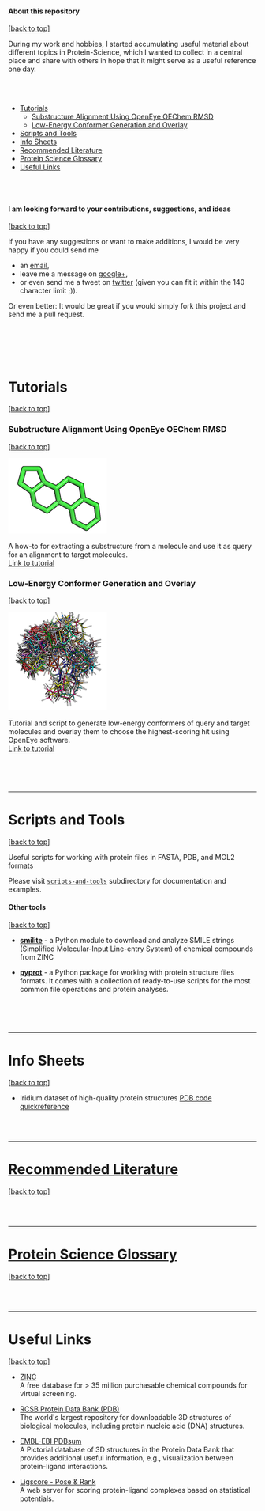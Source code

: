 

#### About this repository
[[back to top](#about-this-repository)]

During my work and hobbies, I started accumulating useful material about different topics in Protein-Science, which I wanted to collect in a central place and share with others in hope that it might serve as a useful reference one day.

<br>
<br>


- [Tutorials](#tutorials)
    - [Substructure Alignment Using OpenEye OEChem RMSD](#substructure-alignment-using-openeye-oechem-rmsd)
    - [Low-Energy Conformer Generation and Overlay](#low-energy-conformer-generation-and-overlay)
- [Scripts and Tools](#scripts-and-tools)
- [Info Sheets](#info-sheets)
- [Recommended Literature](#recommended-literature)
- [Protein Science Glossary](#protein-science-glossary)
- [Useful Links](#useful-links)


<br>
<br>

#### I am looking forward to your contributions, suggestions, and ideas
[[back to top](#about-this-repository)]

If you have any suggestions or want to make additions, I would be very happy if you could send me  

- an [email](mailto:se.raschka@gmail.com),  
- leave me a message on [google+](https://plus.google.com/118404394130788869227/),   
- or even send me a tweet on [twitter](https://twitter.com/rasbt) (given you can fit it within the 140 character limit ;)).  

Or even better: It would be great if you would simply fork this project and send me a pull request.

<br>
<br>
<br>
<br>

# Tutorials
[[back to top](#about-this-repository)]



### Substructure Alignment Using OpenEye OEChem RMSD
[[back to top](#about-this-repository)]

![steroid substructure](./tutorials/substructure_alignment/Images/reference_substructure.png)

A how-to for extracting a substructure from a molecule and use it as query for an alignment to target molecules.  
[Link to tutorial](./tutorials/substructure_alignment/README.md)

### Low-Energy Conformer Generation and Overlay
[[back to top](#about-this-repository)]

![low-energy overlay](./tutorials/low_energy_conformer_overlay/Images/ZINC_00062008_confs_2_small.png)

Tutorial and script to generate low-energy conformers of query and target molecules and overlay them to choose the highest-scoring hit using OpenEye software.  
[Link to tutorial](./tutorials/low_energy_conformer_overlay/README.md)

<br>
<br>
<br>


<hr>


# Scripts and Tools
[[back to top](#about-this-repository)]


Useful scripts for working with protein files in FASTA, PDB, and MOL2 formats


Please visit [`scripts-and-tools`](./scripts-and-tools) subdirectory for documentation and examples.

#### Other tools
[[back to top](#about-this-repository)]
- **[smilite](https://github.com/rasbt/smilite)** - a Python module to download and analyze SMILE strings (Simplified Molecular-Input Line-entry System) of chemical compounds from ZINC

- **[pyprot](https://github.com/rasbt/pyprot)** - a Python package for working with protein structure files formats. It comes with a collection of ready-to-use scripts for the most common file operations and protein analyses.

<br>
<br>
<br>

<hr>


# Info Sheets
[[back to top](#about-this-repository)]

- Iridium dataset of high-quality protein structures [PDB code quickreference](./info_sheets/Iridium_pdb_codes.md)

<br>
<br>

<hr>


# [Recommended Literature](./literature/README.md)
[[back to top](#about-this-repository)]

<br>
<br>

<hr>


# [Protein Science Glossary](./glossary/README.md)
[[back to top](#about-this-repository)]

<br>
<br>

<hr>


# Useful Links
[[back to top](#about-this-repository)]

- [ZINC](http://zinc.docking.org)  
 A free database for > 35 million purchasable chemical compounds for virtual screening.
 
- [RCSB Protein Data Bank (PDB)](http://www.rcsb.org)  
The world's largest repository for downloadable 3D structures of biological molecules, including protein nucleic acid (DNA) structures.

- [EMBL-EBI PDBsum](http://www.ebi.ac.uk/pdbsum/)  
A Pictorial database of 3D structures in the Protein Data Bank that provides additional useful information, e.g., visualization between protein-ligand interactions.

- [Ligscore - Pose & Rank](http://modbase.compbio.ucsf.edu/ligscore/)  
A web server for scoring protein-ligand complexes based on statistical potentials.

